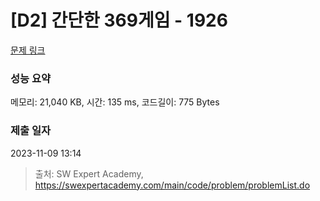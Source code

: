 # [D2] 간단한 369게임 - 1926 

[문제 링크](https://swexpertacademy.com/main/code/problem/problemDetail.do?contestProbId=AV5PTeo6AHUDFAUq) 

### 성능 요약

메모리: 21,040 KB, 시간: 135 ms, 코드길이: 775 Bytes

### 제출 일자

2023-11-09 13:14



> 출처: SW Expert Academy, https://swexpertacademy.com/main/code/problem/problemList.do